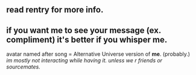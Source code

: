 ## read rentry for more info.

if you want me to see your message (ex. compliment) it's better if you whisper me.
-
avatar named after song = Alternative Universe version of **me**. (probably.)      
*im mostly not interacting while having it. unless we r friends or sourcemates.*

